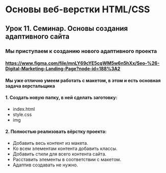 # Основы веб-верстки HTML/CSS

## Урок 11. Семинар. Основы создания адаптивного сайта

### Мы приступаем к созданию нового адаптивного проекта

#### https://www.figma.com/file/mnLY69cYE5cqWM5w6n5hXx/Seo-%26-Digital-Marketing-Landing-Page?node-id=188%3A2

#### Мы уже отлично умеем работать с макетом, в этом и есть основная задача верстальщика

#### 1. Создать новую папку, в ней сделать заготовку:

- index.html
- style.css
- img

#### 2. Полностью реализовать вёрстку проекта:

- Добавить весь контент из макета.
- Ко всем элементам контента добавить классы.
- Добавить стили для всего контента сайта.
- Расставить элементы в соответствии с макетом.
- Адаптив создавать не нужно.
